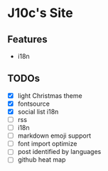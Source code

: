 # J10c's Site

## Features

- i18n

## TODOs

- [x] light Christmas theme
- [x] fontsource
- [x] social list i18n
- [ ] rss
- [ ] i18n
- [ ] markdown emoji support
- [ ] font import optimize
- [ ] post identified by languages
- [ ] github heat map
